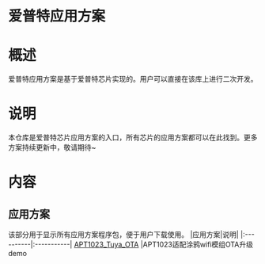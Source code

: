 # 爱普特应用方案
# 概述
爱普特应用方案是基于爱普特芯片实现的。用户可以直接在该库上进行二次开发。

# 说明
本仓库是爱普特芯片应用方案的入口，所有芯片的应用方案都可以在此找到。更多方案持续更新中，敬请期待~

# 内容
## 应用方案
该部分用于显示所有应用方案程序包，便于用户下载使用。
|应用方案|说明|
|:----------|:-----------|
[APT1023_Tuya_OTA](https://github.com/APT-AEteam/APT1023_Tuya_OTA.git) |APT1023适配涂鸦wifi模组OTA升级demo

